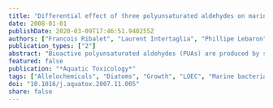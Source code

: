 ```yaml
---
title: "Differential effect of three polyunsaturated aldehydes on marine bacterial isolates"
date: 2008-01-01
publishDate: 2020-03-09T17:46:51.940255Z
authors: ["Francois Ribalet", "Laurent Intertaglia", "Phillipe Lebaron", "Raffaella Casotti"]
publication_types: ["2"]
abstract: "Bioactive polyunsaturated aldehydes (PUAs) are produced by several marine phytoplankton (mainly diatoms) and have been shown to have a detrimental effect on a wide variety of organisms, including phytoplankton and invertebrates. However, their potential impact on marine bacteria has been largely neglected. We assess here the effect of three PUAs produced by marine diatoms: 2E,4E-decadienal, 2E,4E-octadienal and 2E,4E-heptadienal, on the growth of 33 marine bacterial strains, including 16 strains isolated during a bloom of the PUA-producing diatom Skeletonema marinoi in the Northern Adriatic Sea. A concentration-dependent growth reduction was observed for 19 bacterial strains at concentrations ranging from 3 to 145 $μ$mol L -1 . Surprisingly, Eudora adriatica strain MOLA358 (Flavobacteriaceae) and Alteromonas hispanica strain MOLA151 (Alteromonadaceae) showed growth stimulation upon exposure to PUAs at concentrations between 13 and 18 $μ$mol L -1 . The remaining 12 strains were unaffected by even very high PUA concentrations. Strains isolated during the diatom bloom showed remarkable resistance to PUA exposures, with only two out of 16 strains showing growth inhibition at PUA concentrations below 106, 130, and 145 $μ$mol L -1 for 2E,4E-decadienal, 2E,4E-octadienal and 2E,4E-heptadienal, respectively. No correlation between taxonomical position and sensitivity to PUA was observed. Considering that many bacteria thrive in close vicinity of diatom cells, it is likely that these compounds may shape the structure of associated bacterial communities by representing a selection force. This is even more relevant during the final stages of blooms, when senescence and nutrient limitation increase the potential production and release of aldehydes. © 2007 Elsevier B.V. All rights reserved."
featured: false
publication: "*Aquatic Toxicology*"
tags: ["Allelochemicals", "Diatoms", "Growth", "LOEC", "Marine bacteria", "Polyunsaturated aldehydes", "Toxicity"]
doi: "10.1016/j.aquatox.2007.11.005"
share: false
---
```


